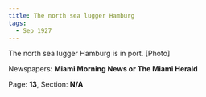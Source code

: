 ```yaml
---  
title: The north sea lugger Hamburg  
tags:  
  - Sep 1927  
---  
```

  
The north sea lugger Hamburg is in port. [Photo]  
  
Newspapers: **Miami Morning News or The Miami Herald**  
  
Page: **13**, Section: **N/A** 
